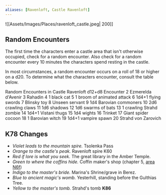 ```yaml
---
aliases: [Ravenloft, Castle Ravenloft]
---
```

![[Assets/Images/Places/ravenloft_castle.jpeg| 200]]

## Random Encounters

The first time the characters enter a castle area that isn't otherwise occupied, check for a random encounter. Also check for a random encounter every 10 minutes the characters spend resting in the castle.

In most circumstances, a random encounter occurs on a roll of 18 or higher on a d20. To determine what the characters encounter, consult the table below.

Random Encounters in Castle Ravenloft
d12+d8	Encounter
2	Ezmerelda d'Avenir
3	Rahadin
4	1 black cat
5	1 broom of animated attack
6	1d4+1 flying swords
7	Blinsky toy
8	Unseen servant
9	1d4 Barovian commoners
10	2d6 crawling claws
11	1d6 shadows
12	1d6 swarms of bats
13	1 crawling Strahd zombie
14	1d4+1 Vistani thugs
15	1d4 wights
16	Trinket
17	Giant spider cocoon
18	1 Barovian witch
19	1d4+1 vampire spawn
20	Strahd von Zarovich


## K78 Changes

- _Violet leads to the mountain spire._ Tsolenka Pass
- _Orange to the castle's peak._ Ravenloft spire K60
- _Red if lore is what you seek._ The great library in the Amber Temple.
- _Green to where the coffins hide._ Coffin maker's shop (chapter 5, [area N6f](https://longo.com.br/5e/adventure.html#cos,5,n6f.%20vampire%20nest))
- _Indigo to the master's bride._ Marina's Shrine/grave in Berez.
- _Blue to ancient magic's womb._ Yesterhill, standing before the Gulthias Tree.
- _Yellow to the master's tomb._ Strahd's tomb **K86**
